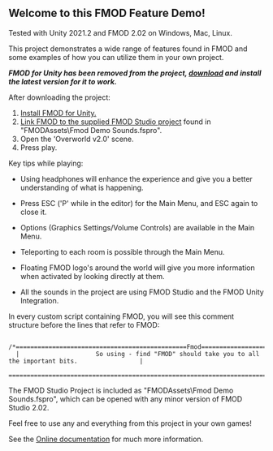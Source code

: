 Welcome to this FMOD Feature Demo!
----------------------------------

Tested with Unity 2021.2 and FMOD 2.02 on Windows, Mac, Linux.

This project demonstrates a wide range of features found in FMOD and some examples of how you can utilize them in your own project.

***FMOD for Unity has been removed from the project, [download](https://fmod.com/download) and install the latest version for it to work.***

After downloading the project:

1. [Install FMOD for Unity.](https://fmod.com/resources/documentation-unity?version=2.02&page=user-guide.html#installing-the-plugin)
2. [Link FMOD to the supplied FMOD Studio project](https://fmod.com/resources/documentation-unity?version=2.02&page=user-guide.html#using-your-fmod-studio-project) found in "FMODAssets\Fmod Demo Sounds.fspro".
3. Open the 'Overworld v2.0' scene.
4. Press play.

Key tips while playing:

- Using headphones will enhance the experience and give you a better understanding of what is happening.

- Press ESC ('P' while in the editor) for the Main Menu, and ESC again to close it.

- Options (Graphics Settings/Volume Controls) are available in the Main Menu.

- Teleporting to each room is possible through the Main Menu.

- Floating FMOD logo's around the world will give you more information when activated by looking directly at them.

- All the sounds in the project are using FMOD Studio and the FMOD Unity Integration.

In every custom script containing FMOD, you will see this comment structure before the lines that refer to FMOD:

```
  /*===============================================Fmod====================================================
  |                     So using - find "FMOD" should take you to all the important bits.                 |
  =======================================================================================================*/
```

The FMOD Studio Project is included as "FMODAssets\Fmod Demo Sounds.fspro", which can be opened with any minor version of FMOD Studio 2.02.

Feel free to use any and everything from this project in your own games!

See the [Online documentation](https://fmod.com/resources/documentation-unity?version=2.02&page=welcome.html) for much more information.
